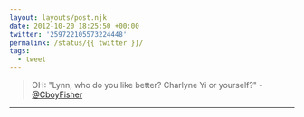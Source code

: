 ```yaml
---
layout: layouts/post.njk
date: 2012-10-20 18:25:50 +00:00
twitter: '259722105573224448'
permalink: /status/{{ twitter }}/
tags: 
  - tweet
---
```


> OH: "Lynn, who do you like better? Charlyne Yi or yourself?" - [@CboyFisher](https://twitter.com/CboyFisher)

---
